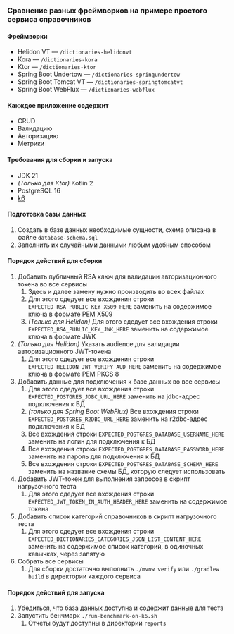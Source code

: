 ### Сравнение разных фреймворков на примере простого сервиса справочников

#### Фреймворки
- Helidon VT — `/dictionaries-helidonvt`
- Kora — `/dictionaries-kora`
- Ktor — `/dictionaries-ktor`
- Spring Boot Undertow — `/dictionaries-springundertow`
- Spring Boot Tomcat VT — `/dictionaries-springtomcatvt`
- Spring Boot WebFlux — `/dictionaries-webflux`

#### Какждое приложение содержит
- CRUD
- Валидацию
- Авторизацию
- Метрики

#### Требования для сборки и запуска
- JDK 21
- _(Только для Ktor)_ Kotlin 2
- PostgreSQL 16 
- [k6](https://k6.io)

#### Подготовка базы данных
1. Создать в базе данных необходимые сущности, схема описана в файле `database-schema.sql`
2. Заполнить их случайными данными любым удобным способом

#### Порядок действий для сборки
1. Добавить публичный RSA ключ для валидации авторизационного токена во все сервисы
   1. Здесь и далее замену нужно производить во всех файлах
   2. Для этого сдедует все вхождения строки `EXPECTED_RSA_PUBLIC_KEY_X509_HERE` заменить на содержимое ключа в формате PEM X509
   3. _(Только для Helidon)_ Для этого сдедует все вхождения строки `EXPECTED_RSA_PUBLIC_KEY_JWK_HERE` заменить на содержимое ключа в формате JWK
2. _(Только для Helidon)_ Указать audience для валидации авторизационного JWT-токена
   1. Для этого сдедует все вхождения строки `EXPECTED_HELIDON_JWT_VERIFY_AUD_HERE` заменить на содержимое ключа в формате PEM PKCS 8
3. Добавить данные для подключения к базе данных во все сервисы
   1. Для этого сдедует все вхождения строки `EXPECTED_POSTGRES_JDBC_URL_HERE` заменить на jdbc-адрес подключения к БД
   2. _(только для Spring Boot WebFlux)_ Все вхождения строки `EXPECTED_POSTGRES_R2DBC_URL_HERE` заменить на r2dbc-адрес подключения к БД
   3. Все вхождения строки `EXPECTED_POSTGRES_DATABASE_USERNAME_HERE` заменить на логин для подключения к БД
   4. Все вхождения строки `EXPECTED_POSTGRES_DATABASE_PASSWORD_HERE` заменить на пароль для подключения к БД
   5. Все вхождения строки `EXPECTED_POSTGRES_DATABASE_SCHEMA_HERE` заменить на название схемы БД, которую следует использовать
3. Добавить JWT-токен для выполнения запросов в скрипт нагрузочного теста
   1. Для этого сдедует все вхождения строки `EXPECTED_JWT_TOKEN_IN_AUTH_HEADER_HERE` заменить на содержимое токена
4. Добавить список категорий справочников в скрипт нагрузочного теста
   1. Для этого сдедует все вхождения строки `EXPECTED_DICTIONARIES_CATEGORIES_JSON_LIST_CONTENT_HERE` заменить на содержимое список категорий, в одиночных кавычках, через запятую
5. Собрать все сервисы
   1. Для сборки достаточно выполнить `./mvnw verify` или `./gradlew build` в директории каждого сервиса

#### Порядок действий для запуска
1. Убедиться, что база данных доступна и содержит данные для теста
2. Запустить бенчмарк `./run-benchmark-on-k6.sh`
	1. Отчеты будут доступны в директории `reports`

